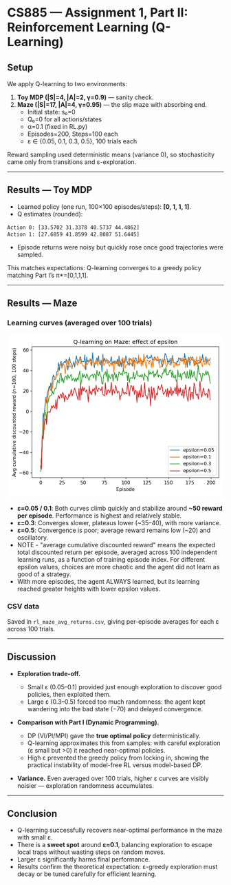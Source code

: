 # CS885 — Assignment 1, Part II: Reinforcement Learning (Q-Learning)

## Setup

We apply Q-learning to two environments:

1. **Toy MDP (|S|=4, |A|=2, γ=0.9)** — sanity check.
2. **Maze (|S|=17, |A|=4, γ=0.95)** — the slip maze with absorbing end.
   - Initial state: s₀=0
   - Q₀=0 for all actions/states
   - α=0.1 (fixed in RL.py)
   - Episodes=200, Steps=100 each
   - ε ∈ {0.05, 0.1, 0.3, 0.5}, 100 trials each

Reward sampling used deterministic means (variance 0), so stochasticity came only from transitions and ε-exploration.

---

## Results — Toy MDP

- Learned policy (one run, 100×100 episodes/steps): **[0, 1, 1, 1]**.
- Q estimates (rounded):

```text
Action 0: [33.5702 31.3378 40.5737 44.4862]
Action 1: [27.6859 41.8599 42.8087 51.6445]
```

- Episode returns were noisy but quickly rose once good trajectories were sampled.

This matches expectations: Q-learning converges to a greedy policy matching Part I’s π*=[0,1,1,1].

---

## Results — Maze

### Learning curves (averaged over 100 trials)

![Q-learning Maze epsilon curves](rl_maze_avg_returns.png)

- **ε=0.05 / 0.1**: Both curves climb quickly and stabilize around **~50 reward per episode**. Performance is highest and relatively stable.
- **ε=0.3**: Converges slower, plateaus lower (~35–40), with more variance.
- **ε=0.5**: Convergence is poor; average reward remains low (~20) and oscillatory.
- NOTE - "average cumulative discounted reward" means the expected total discounted return per episode, averaged across 100 independent learning runs, as a function of training episode index. For different epsilon values, choices are more chaotic and the agent did not learn as good of a strategy.
- With more episodes, the agent ALWAYS learned, but its learning reached greater heights with lower epsilon values.

### CSV data

Saved in `rl_maze_avg_returns.csv`, giving per-episode averages for each ε across 100 trials.

---

## Discussion

- **Exploration trade-off.**
  - Small ε (0.05–0.1) provided just enough exploration to discover good policies, then exploited them.
  - Large ε (0.3–0.5) forced too much randomness: the agent kept wandering into the bad state (−70) and delayed convergence.

- **Comparison with Part I (Dynamic Programming).**
  - DP (VI/PI/MPI) gave the **true optimal policy** deterministically.
  - Q-learning approximates this from samples: with careful exploration (ε small but >0) it reached near-optimal policies.
  - High ε prevented the greedy policy from locking in, showing the practical instability of model-free RL versus model-based DP.

- **Variance.**
  Even averaged over 100 trials, higher ε curves are visibly noisier — exploration randomness accumulates.

---

## Conclusion

- Q-learning successfully recovers near-optimal performance in the maze with small ε.
- There is a **sweet spot** around **ε≈0.1**, balancing exploration to escape local traps without wasting steps on random moves.
- Larger ε significantly harms final performance.
- Results confirm the theoretical expectation: ε-greedy exploration must decay or be tuned carefully for efficient learning.
